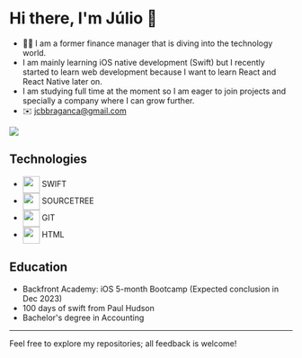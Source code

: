 # Hi there, I'm Júlio 👋

- :man_student: I am a former finance manager that is diving into the technology world.
- I am mainly learning iOS native development (Swift) but I recently started to learn web development because I want to learn React and React Native later on.
- I am studying full time at the moment so I am eager to join projects and specially a company where I can grow further.
- :envelope: <a href="mailto:jcbbraganca@gmail.com" target="_blank">jcbbraganca@gmail.com</a>

<p align="left">
  <a href="https://github.com/anuraghazra/github-readme-stats">
    <img
      align="center"
      src="https://github-readme-stats.vercel.app/api/top-langs/?username=juliobraganca&layout=compact&theme=dracula&title_color=03D361&bg_color=21262d"
    />
  </a>
</p>

## Technologies
- <img align="center" height="30" width="30" src="https://cdn.jsdelivr.net/gh/devicons/devicon/icons/swift/swift-original.svg"/> SWIFT
- <img align="center" height="30" width="30" src="https://cdn.jsdelivr.net/gh/devicons/devicon/icons/sourcetree/sourcetree-original.svg"/> SOURCETREE
- <img align="center" height="30" width="30" src="https://cdn.jsdelivr.net/gh/devicons/devicon/icons/git/git-original.svg"/> GIT
- <img align="center" height="30" width="30" src="https://cdn.jsdelivr.net/gh/devicons/devicon/icons/html5/html5-original.svg" /> HTML

## Education
- Backfront Academy: iOS 5-month Bootcamp (Expected conclusion in Dec 2023)
- 100 days of swift from Paul Hudson
- Bachelor's degree in Accounting
___
Feel free to explore my repositories; all feedback is welcome!
